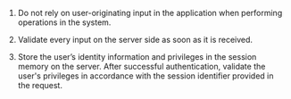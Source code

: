 1. Do not rely on user-originating input in the application when performing operations in the system.

1. Validate every input on the server side as soon as it is received.

1. Store the user’s identity information and privileges in the session memory on the server. After successful authentication, validate the user's privileges in accordance with the session identifier provided in the request.
